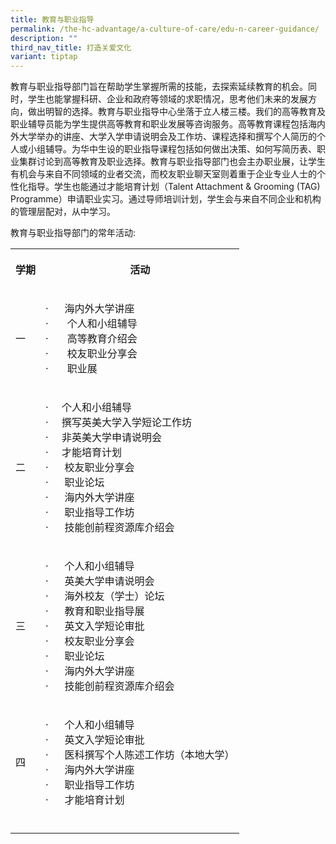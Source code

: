 ```yaml
---
title: 教育与职业指导
permalink: /the-hc-advantage/a-culture-of-care/edu-n-career-guidance/
description: ""
third_nav_title: 打造关爱文化
variant: tiptap
---
```

<p>教育与职业指导部门旨在帮助学生掌握所需的技能，去探索延续教育的机会。同时，学生也能掌握科研、企业和政府等领域的求职情况，思考他们未来的发展方向，做出明智的选择。教育与职业指导中心坐落于立人楼三楼。我们的高等教育及职业辅导员能为学生提供高等教育和职业发展等咨询服务。高等教育课程包括海内外大学举办的讲座、大学入学申请说明会及工作坊、课程选择和撰写个人简历的个人或小组辅导。为华中生设的职业指导课程包括如何做出决策、如何写简历表、职业集群讨论到高等教育及职业选择。教育与职业指导部门也会主办职业展，让学生有机会与来自不同领域的业者交流，而校友职业聊天室则着重于企业专业人士的个性化指导。学生也能通过才能培育计划（Talent
Attachment &amp; Grooming (TAG) Programme）申请职业实习。通过导师培训计划，学生会与来自不同企业和机构的管理层配对，从中学习。</p>
<p>教育与职业指导部门的常年活动:</p>
<table style="minWidth: 50px">
<colgroup>
<col>
<col>
</colgroup>
<tbody>
<tr>
<th rowspan="1" colspan="1">
<p><strong>学期</strong>
</p>
</th>
<th rowspan="1" colspan="1">
<p><strong>活动</strong>
</p>
<p></p>
</th>
</tr>
<tr>
<td rowspan="1" colspan="1">
<p>一</p>
</td>
<td rowspan="1" colspan="1">
<p>· &nbsp; &nbsp; &nbsp;海内外大学讲座
<br>· &nbsp; &nbsp; &nbsp; 个人和小组辅导
<br>· &nbsp; &nbsp; &nbsp; 高等教育介绍会
<br>· &nbsp; &nbsp; &nbsp; 校友职业分享会
<br>· &nbsp; &nbsp; &nbsp; 职业展</p>
</td>
</tr>
<tr>
<td rowspan="1" colspan="1">
<p>二</p>
</td>
<td rowspan="1" colspan="1">
<p>· &nbsp; &nbsp; 个人和小组辅导
<br>· &nbsp; &nbsp; 撰写英美大学入学短论工作坊
<br>· &nbsp; &nbsp; 非英美大学申请说明会
<br>· &nbsp; &nbsp; 才能培育计划
<br>· &nbsp; &nbsp; &nbsp;校友职业分享会
<br>· &nbsp; &nbsp; &nbsp;职业论坛
<br>· &nbsp; &nbsp; &nbsp;海内外大学讲座
<br>· &nbsp; &nbsp; &nbsp;职业指导工作坊
<br>· &nbsp; &nbsp; &nbsp;技能创前程资源库介绍会</p>
</td>
</tr>
<tr>
<td rowspan="1" colspan="1">
<p>三</p>
</td>
<td rowspan="1" colspan="1">
<p>· &nbsp; &nbsp; &nbsp;个人和小组辅导
<br>· &nbsp; &nbsp; &nbsp;英美大学申请说明会
<br>· &nbsp; &nbsp; &nbsp;海外校友（学士）论坛
<br>· &nbsp; &nbsp; &nbsp;教育和职业指导展&nbsp;
<br>· &nbsp; &nbsp; &nbsp;英文入学短论审批
<br>· &nbsp; &nbsp; &nbsp;校友职业分享会
<br>· &nbsp; &nbsp; &nbsp;职业论坛
<br>· &nbsp; &nbsp; &nbsp;海内外大学讲座
<br>· &nbsp; &nbsp; &nbsp;技能创前程资源库介绍会</p>
</td>
</tr>
<tr>
<td rowspan="1" colspan="1">
<p>四</p>
</td>
<td rowspan="1" colspan="1">
<p>· &nbsp; &nbsp; &nbsp;个人和小组辅导
<br>· &nbsp; &nbsp; &nbsp;英文入学短论审批
<br>· &nbsp; &nbsp; &nbsp;医科撰写个人陈述工作坊（本地大学）
<br>· &nbsp; &nbsp; &nbsp;海内外大学讲座
<br>· &nbsp; &nbsp; &nbsp;职业指导工作坊
<br>· &nbsp; &nbsp; &nbsp;才能培育计划</p>
</td>
</tr>
<tr>
<td rowspan="1" colspan="1">
<p></p>
</td>
<td rowspan="1" colspan="1">
<p></p>
</td>
</tr>
</tbody>
</table>
<p></p>